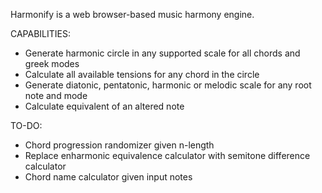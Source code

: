 Harmonify is a web browser-based music harmony engine.

CAPABILITIES: 
- Generate harmonic circle in any supported scale for all chords and greek modes
- Calculate all available tensions for any chord in the circle
- Generate diatonic, pentatonic, harmonic or melodic scale for any root note and mode
- Calculate equivalent of an altered note

TO-DO:
- Chord progression randomizer given n-length
- Replace enharmonic equivalence calculator with semitone difference calculator
- Chord name calculator given input notes